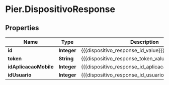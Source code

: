 # Pier.DispositivoResponse

## Properties
Name | Type | Description | Notes
------------ | ------------- | ------------- | -------------
**id** | **Integer** | {{{dispositivo_response_id_value}}} | [optional] 
**token** | **String** | {{{dispositivo_response_token_value}}} | [optional] 
**idAplicacaoMobile** | **Integer** | {{{dispositivo_response_id_aplicacao_mobile_value}}} | [optional] 
**idUsuario** | **Integer** | {{{dispositivo_response_id_usuario_value}}} | [optional] 


